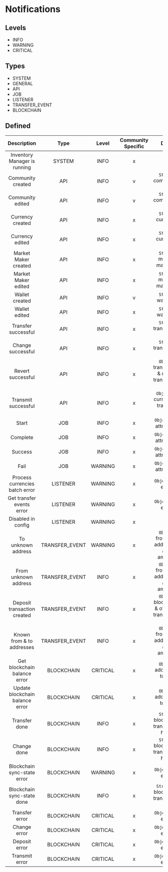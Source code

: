 # Notifications

## Levels
* INFO
* WARNING
* CRITICAL

## Types
* SYSTEM
* GENERAL
* API
* JOB
* LISTENER
* TRANSFER_EVENT
* BLOCKCHAIN

## Defined

|           Description           	|      Type      	|   Level  	| Community Specific 	|                      Data                      	|
|:-------------------------------:	|:--------------:	|:--------:	|:------------------:	|:----------------------------------------------:	|
|   Inventory Manager is running  	|     SYSTEM     	|   INFO   	|          x         	|                        x                       	|
|        Community created        	|       API      	|   INFO   	|          v         	|              `String` community id             	|
|         Community edited        	|       API      	|   INFO   	|          v         	|              `String` community id             	|
|         Currency created        	|       API      	|   INFO   	|          x         	|              `String` currency id              	|
|         Currency edited         	|       API      	|   INFO   	|          x         	|              `String` currency id              	|
|       Market Maker created      	|       API      	|   INFO   	|          x         	|            `String` market maker id            	|
|       Market Maker edited       	|       API      	|   INFO   	|          x         	|            `String` market maker id            	|
|          Wallet created         	|       API      	|   INFO   	|          v         	|               `String` wallet id               	|
|          Wallet edited          	|       API      	|   INFO   	|          x         	|               `String` wallet id               	|
|       Transfer successful       	|       API      	|   INFO   	|          x         	|             `String` transaction id            	|
|        Change successful        	|       API      	|   INFO   	|          x         	|             `String` transaction id            	|
|        Revert successful        	|       API      	|   INFO   	|          x         	|  `Object` transaction & revert transaction ids 	|
|       Transmit successful       	|       API      	|   INFO   	|          x         	|       `Object[]` currency & transmit ids       	|
|              Start              	|       JOB      	|   INFO   	|          x         	|             `Object` job attributes            	|
|             Complete            	|       JOB      	|   INFO   	|          x         	|             `Object` job attributes            	|
|             Success             	|       JOB      	|   INFO   	|          x         	|             `Object` job attributes            	|
|               Fail              	|       JOB      	|  WARNING 	|          x         	|             `Object` job attributes            	|
|  Process currencies batch error 	|    LISTENER    	|  WARNING 	|          x         	|               `Object` the error               	|
|    Get transfer events error    	|    LISTENER    	|  WARNING 	|          x         	|               `Object` the error               	|
|        Disabled in config       	|    LISTENER    	|  WARNING 	|          x         	|                        x                       	|
|        To unknown address       	| TRANSFER_EVENT 	|  WARNING 	|          x         	|     `Object` from & to addresses and amount    	|
|       From unknown address      	| TRANSFER_EVENT 	|   INFO   	|          x         	|     `Object` from & to addresses and amount    	|
|   Deposit transaction created   	| TRANSFER_EVENT 	|   INFO   	|          x         	| `Object` blockchain & offchain transaction ids 	|
|    Known from & to addresses    	| TRANSFER_EVENT 	|   INFO   	|          x         	|     `Object` from & to addresses and amount    	|
|   Get blockchain balance error  	|   BLOCKCHAIN   	| CRITICAL 	|          x         	|            `Object` address & token            	|
| Update blockchain balance error 	|   BLOCKCHAIN   	| CRITICAL 	|          x         	|            `Object` address & token            	|
|          Transfer done          	|   BLOCKCHAIN   	|   INFO   	|          x         	|      `String` blockchain transaction hash      	|
|           Change done           	|   BLOCKCHAIN   	|   INFO   	|          x         	|      `String` blockchain transaction hash      	|
|   Blockchain sync-state error   	|   BLOCKCHAIN   	|  WARNING 	|          x         	|               `Object` the error               	|
|    Blockchain sync-state done   	|   BLOCKCHAIN   	|   INFO   	|          x         	|      `String[]` blockchain transaction ids     	|
|          Transfer error         	|   BLOCKCHAIN   	| CRITICAL 	|          x         	|               `Object` the error               	|
|           Change error          	|   BLOCKCHAIN   	| CRITICAL 	|          x         	|               `Object` the error               	|
|          Deposit error          	|   BLOCKCHAIN   	| CRITICAL 	|          x         	|               `Object` the error               	|
|          Transmit error         	|   BLOCKCHAIN   	| CRITICAL 	|          x         	|               `Object` the error               	|
